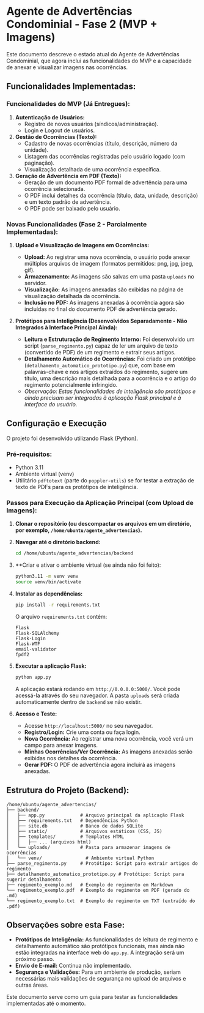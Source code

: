 # Agente de Advertências Condominial - Fase 2 (MVP + Imagens)

Este documento descreve o estado atual do Agente de Advertências Condominial, que agora inclui as funcionalidades do MVP e a capacidade de anexar e visualizar imagens nas ocorrências.

## Funcionalidades Implementadas:

### Funcionalidades do MVP (Já Entregues):

1.  **Autenticação de Usuários:**
    *   Registro de novos usuários (síndicos/administração).
    *   Login e Logout de usuários.
2.  **Gestão de Ocorrências (Texto):**
    *   Cadastro de novas ocorrências (título, descrição, número da unidade).
    *   Listagem das ocorrências registradas pelo usuário logado (com paginação).
    *   Visualização detalhada de uma ocorrência específica.
3.  **Geração de Advertência em PDF (Texto):**
    *   Geração de um documento PDF formal de advertência para uma ocorrência selecionada.
    *   O PDF inclui detalhes da ocorrência (título, data, unidade, descrição) e um texto padrão de advertência.
    *   O PDF pode ser baixado pelo usuário.

### Novas Funcionalidades (Fase 2 - Parcialmente Implementadas):

1.  **Upload e Visualização de Imagens em Ocorrências:**
    *   **Upload:** Ao registrar uma nova ocorrência, o usuário pode anexar múltiplos arquivos de imagem (formatos permitidos: png, jpg, jpeg, gif).
    *   **Armazenamento:** As imagens são salvas em uma pasta `uploads` no servidor.
    *   **Visualização:** As imagens anexadas são exibidas na página de visualização detalhada da ocorrência.
    *   **Inclusão no PDF:** As imagens anexadas à ocorrência agora são incluídas no final do documento PDF de advertência gerado.

2.  **Protótipos para Inteligência (Desenvolvidos Separadamente - Não Integrados à Interface Principal Ainda):**
    *   **Leitura e Estruturação de Regimento Interno:** Foi desenvolvido um script (`parse_regimento.py`) capaz de ler um arquivo de texto (convertido de PDF) de um regimento e extrair seus artigos.
    *   **Detalhamento Automático de Ocorrências:** Foi criado um protótipo (`detalhamento_automatico_prototipo.py`) que, com base em palavras-chave e nos artigos extraídos do regimento, sugere um título, uma descrição mais detalhada para a ocorrência e o artigo do regimento potencialmente infringido.
    *   *Observação: Estas funcionalidades de inteligência são protótipos e ainda precisam ser integradas à aplicação Flask principal e à interface do usuário.*

## Configuração e Execução

O projeto foi desenvolvido utilizando Flask (Python).

### Pré-requisitos:

*   Python 3.11
*   Ambiente virtual (venv)
*   Utilitário `pdftotext` (parte do `poppler-utils`) se for testar a extração de texto de PDFs para os protótipos de inteligência.

### Passos para Execução da Aplicação Principal (com Upload de Imagens):

1.  **Clonar o repositório (ou descompactar os arquivos em um diretório, por exemplo, `/home/ubuntu/agente_advertencias`).**

2.  **Navegar até o diretório backend:**
    ```bash
    cd /home/ubuntu/agente_advertencias/backend
    ```

3.  **Criar e ativar o ambiente virtual (se ainda não foi feito):
    ```bash
    python3.11 -m venv venv
    source venv/bin/activate
    ```

4.  **Instalar as dependências:**
    ```bash
    pip install -r requirements.txt
    ```
    O arquivo `requirements.txt` contém:
    ```
    Flask
    Flask-SQLAlchemy
    Flask-Login
    Flask-WTF
    email-validator
    fpdf2
    ```

5.  **Executar a aplicação Flask:**
    ```bash
    python app.py
    ```
    A aplicação estará rodando em `http://0.0.0.0:5000/`. Você pode acessá-la através do seu navegador.
    A pasta `uploads` será criada automaticamente dentro de `backend` se não existir.

6.  **Acesso e Teste:**
    *   Acesse `http://localhost:5000/` no seu navegador.
    *   **Registro/Login:** Crie uma conta ou faça login.
    *   **Nova Ocorrência:** Ao registrar uma nova ocorrência, você verá um campo para anexar imagens.
    *   **Minhas Ocorrências/Ver Ocorrência:** As imagens anexadas serão exibidas nos detalhes da ocorrência.
    *   **Gerar PDF:** O PDF de advertência agora incluirá as imagens anexadas.

## Estrutura do Projeto (Backend):

```
/home/ubuntu/agente_advertencias/
├── backend/
│   ├── app.py             # Arquivo principal da aplicação Flask
│   ├── requirements.txt   # Dependências Python
│   ├── site.db            # Banco de dados SQLite
│   ├── static/            # Arquivos estáticos (CSS, JS)
│   ├── templates/         # Templates HTML
│   │   ├── ... (arquivos html)
│   └── uploads/           # Pasta para armazenar imagens de ocorrências
│   └── venv/                # Ambiente virtual Python
├── parse_regimento.py     # Protótipo: Script para extrair artigos do regimento
├── detalhamento_automatico_prototipo.py # Protótipo: Script para sugerir detalhamento
├── regimento_exemplo.md   # Exemplo de regimento em Markdown
└── regimento_exemplo.pdf  # Exemplo de regimento em PDF (gerado do .md)
└── regimento_exemplo.txt  # Exemplo de regimento em TXT (extraído do .pdf)
```

## Observações sobre esta Fase:

*   **Protótipos de Inteligência:** As funcionalidades de leitura de regimento e detalhamento automático são protótipos funcionais, mas ainda não estão integradas na interface web do `app.py`. A integração será um próximo passo.
*   **Envio de E-mail:** Continua não implementado.
*   **Segurança e Validações:** Para um ambiente de produção, seriam necessárias mais validações de segurança no upload de arquivos e outras áreas.

Este documento serve como um guia para testar as funcionalidades implementadas até o momento.
